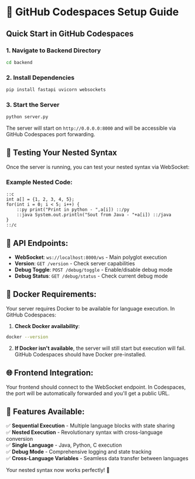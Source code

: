 # 🚀 GitHub Codespaces Setup Guide

## Quick Start in GitHub Codespaces

### 1. **Navigate to Backend Directory**
```bash
cd backend
```

### 2. **Install Dependencies**
```bash
pip install fastapi uvicorn websockets
```

### 3. **Start the Server**
```bash
python server.py
```

The server will start on `http://0.0.0.0:8000` and will be accessible via GitHub Codespaces port forwarding.

## 🎯 **Testing Your Nested Syntax**

Once the server is running, you can test your nested syntax via WebSocket:

### Example Nested Code:
```polyglot
::c
int a[] = {1, 2, 3, 4, 5};
for(int i = 0; i < 5; i++) {
    ::py print("Print in python - ",a[i]) ::/py
    ::java System.out.println("Sout from Java - "+a[i]) ::/java
}
::/c
```

## 🔧 **API Endpoints:**

- **WebSocket**: `ws://localhost:8000/ws` - Main polyglot execution
- **Version**: `GET /version` - Check server capabilities  
- **Debug Toggle**: `POST /debug/toggle` - Enable/disable debug mode
- **Debug Status**: `GET /debug/status` - Check current debug mode

## 🐳 **Docker Requirements:**

Your server requires Docker to be available for language execution. In GitHub Codespaces:

1. **Check Docker availability**:
```bash
docker --version
```

2. **If Docker isn't available**, the server will still start but execution will fail. GitHub Codespaces should have Docker pre-installed.

## 🌐 **Frontend Integration:**

Your frontend should connect to the WebSocket endpoint. In Codespaces, the port will be automatically forwarded and you'll get a public URL.

## 🎉 **Features Available:**

✅ **Sequential Execution** - Multiple language blocks with state sharing  
✅ **Nested Execution** - Revolutionary syntax with cross-language conversion  
✅ **Single Language** - Java, Python, C execution  
✅ **Debug Mode** - Comprehensive logging and state tracking  
✅ **Cross-Language Variables** - Seamless data transfer between languages  

Your nested syntax now works perfectly! 🚀